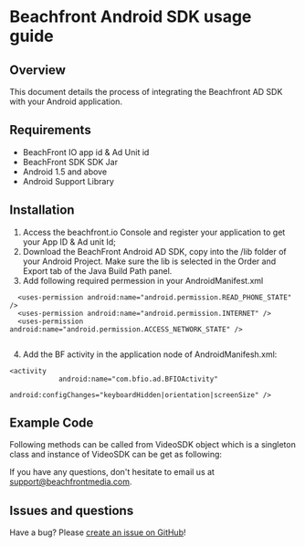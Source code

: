 # Beachfront Android SDK usage guide

## Overview
This document details the process of integrating the Beachfront AD SDK with your Android application. 

## Requirements

* BeachFront IO app id & Ad Unit id
* BeachFront SDK SDK Jar
* Android 1.5 and above
* Android Support Library

## Installation
1. Access the beachfront.io Console and register your application to get your App ID & Ad unit Id;
2. Download the BeachFront Android AD SDK, copy into the /lib folder of your Android Project. Make sure the lib is selected in the Order and Export tab of the Java Build Path panel.
3. Add following required permession in your AndroidManifest.xml

```  
  <uses-permission android:name="android.permission.READ_PHONE_STATE" />
  <uses-permission android:name="android.permission.INTERNET" />
  <uses-permission android:name="android.permission.ACCESS_NETWORK_STATE" />
  
```
4. Add the BF activity in the application node of AndroidManifesh.xml:

```
<activity
            android:name="com.bfio.ad.BFIOActivity"
            android:configChanges="keyboardHidden|orientation|screenSize" />
```

## Example Code

Following methods can be called from VideoSDK object which is a singleton class and instance of VideoSDK can be get as following:

If you have any questions, don't hesitate to email us at support@beachfrontmedia.com.

## Issues and questions
Have a bug? Please [create an issue on GitHub](https://github.com/actolap/android-sdk-sample/issues)!


